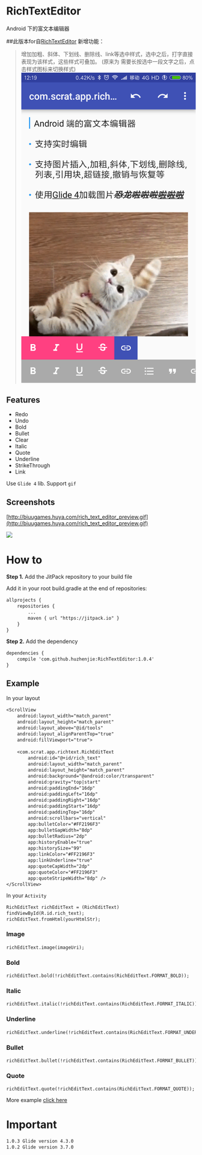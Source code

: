 # RichTextEditor

Android 下的富文本编辑器



##此版本for自[RichTextEditor](https://github.com/huzhenjie/RichTextEditor)
新增功能：
> 增加加粗、斜体、下划线、删除线、link等选中样式，选中之后，打字直接表现为该样式，这些样式可叠加。
(原来为 需要长按选中一段文字之后，点击样式图标来切换样式)
![](https://raw.githubusercontent.com/fly7632785/RichTextEditor/master/images/preview2.png)
## Features

* Redo
* Undo
* Bold
* Bullet
* Clear
* Italic
* Quote
* Underline
* StrikeThrough
* Link

Use `Glide 4` lib. Support `gif`

## Screenshots

[http://biuugames.huya.com/rich_text_editor_preview.gif](http://biuugames.huya.com/rich_text_editor_preview.gif)

![](https://raw.githubusercontent.com/huzhenjie/RichTextEditor/master/images/preview.gif)

# How to

**Step 1.** Add the JitPack repository to your build file

Add it in your root build.gradle at the end of repositories:

```
allprojects {
	repositories {
		...
		maven { url "https://jitpack.io" }
	}
}
```

**Step 2.** Add the dependency

```
dependencies {
    compile 'com.github.huzhenjie:RichTextEditor:1.0.4'
}
```

## Example

In your layout

```
<ScrollView
    android:layout_width="match_parent"
    android:layout_height="match_parent"
    android:layout_above="@id/tools"
    android:layout_alignParentTop="true"
    android:fillViewport="true">

    <com.scrat.app.richtext.RichEditText
        android:id="@+id/rich_text"
        android:layout_width="match_parent"
        android:layout_height="match_parent"
        android:background="@android:color/transparent"
        android:gravity="top|start"
        android:paddingEnd="16dp"
        android:paddingLeft="16dp"
        android:paddingRight="16dp"
        android:paddingStart="16dp"
        android:paddingTop="16dp"
        android:scrollbars="vertical"
        app:bulletColor="#FF2196F3"
        app:bulletGapWidth="8dp"
        app:bulletRadius="2dp"
        app:historyEnable="true"
        app:historySize="99"
        app:linkColor="#FF2196F3"
        app:linkUnderline="true"
        app:quoteCapWidth="2dp"
        app:quoteColor="#FF2196F3"
        app:quoteStripeWidth="8dp" />
</ScrollView>
```

In your `Activity`

```
RichEditText richEditText = (RichEditText) findViewById(R.id.rich_text);
richEditText.fromHtml(yourHtmlStr);
```

### Image

```
richEditText.image(imageUri);
```

### Bold

```
richEditText.bold(!richEditText.contains(RichEditText.FORMAT_BOLD));
```

### Italic

```
richEditText.italic(!richEditText.contains(RichEditText.FORMAT_ITALIC));
```

### Underline

```
richEditText.underline(!richEditText.contains(RichEditText.FORMAT_UNDERLINED));
```

### Bullet

```
richEditText.bullet(!richEditText.contains(RichEditText.FORMAT_BULLET));
```

### Quote

```
richEditText.quote(!richEditText.contains(RichEditText.FORMAT_QUOTE));
```

More example [click here](https://github.com/huzhenjie/RichTextEditor/blob/master/app/src/main/java/com/scrat/app/richtexteditor/MainActivity.java)


# Important

```
1.0.3 Glide version 4.3.0
1.0.2 Glide version 3.7.0
```
